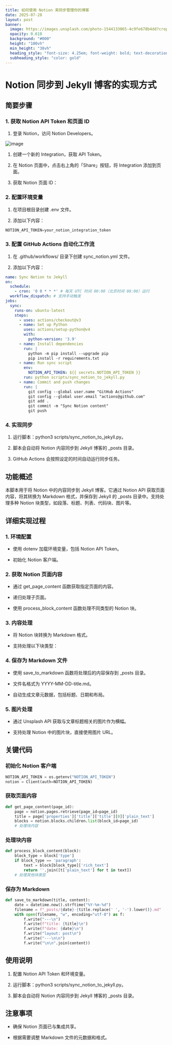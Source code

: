 ```yaml
---
title: 如何使用 Notion 来同步管理你的博客
date: 2025-07-28
layout: post
banner:
  image: https://images.unsplash.com/photo-1544133065-4c9fe678b4dd?crop=entropy&cs=tinysrgb&fit=max&fm=jpg&ixid=M3w2OTIwMzJ8MHwxfHJhbmRvbXx8fHx8fHx8fDE3NTM3MDcwNzd8&ixlib=rb-4.1.0&q=80&w=1080
  opacity: 0.618
  background: "#000"
  height: "100vh"
  min_height: "38vh"
  heading_style: "font-size: 4.25em; font-weight: bold; text-decoration: underline"
  subheading_style: "color: gold"
---
```


# Notion 同步到 Jekyll 博客的实现方式

## 简要步骤

### 1. 获取 Notion API Token 和页面 ID

1. 登录 Notion，访问 Notion Developers。

![image](https://prod-files-secure.s3.us-west-2.amazonaws.com/a7a0cc5a-89b9-4cda-8686-1fba0ca52f40/d19c1afe-dea5-4312-9333-786b0ba83054/image.png?X-Amz-Algorithm=AWS4-HMAC-SHA256&X-Amz-Content-Sha256=UNSIGNED-PAYLOAD&X-Amz-Credential=ASIAZI2LB466SNU4GIJQ%2F20250728%2Fus-west-2%2Fs3%2Faws4_request&X-Amz-Date=20250728T125116Z&X-Amz-Expires=3600&X-Amz-Security-Token=IQoJb3JpZ2luX2VjEGUaCXVzLXdlc3QtMiJHMEUCIQC7q38hui1sxrJB8wiBDeR%2BoJ9oak%2BcCoE%2BOkBqKlOK8QIgAIJlQ53CwX%2FfIjceYN8Y49gEK3dSu52arm%2FfNCnXsIsqiAQIjf%2F%2F%2F%2F%2F%2F%2F%2F%2F%2FARAAGgw2Mzc0MjMxODM4MDUiDMDpGU8X8rZgcFYmNyrcA1pyrH%2Bw2h8zPTpJaDhVU76c51lhX0Lg0dYcuWzM%2FciKuHqWqHDKr65hcd2R9QwW%2FrqRCZX6FGqO%2FKzFJVMLf93nc9WGlL2vUwduvJzyiEC6LzBd2%2B%2Bg%2F4cX4uuEbcd04th77h8JLzEHLfPtINM0Y2HYKJTeBw8pCf%2BdpFbDo5GvANHcyooAT2%2BHQWkG05iNrdv1NgZ%2BJyZeocwwp4D2jLGn%2BbnKIv6iiQQmfYRlNmG56K2Z9PEJOTbxikp3cotrgx01OOnKZog6WOzE2RwyHDv6E6E%2BLJfG%2FLSUiYcZ3ZoVsRQ5OPut8oHdgX6N2eTFX%2BfG0w5zSUeAu9HtVLPSGjTATJZboIWaHd0yTzx4FpoX4JjpfS07Sfuxuhin850MiyHg%2BrTP8ywTK8cYBvK8mDW3dbtuyO9pQ796SwrGOVnPHdoDSjLAGl45%2B3nVtQqeIGPp6DQt9mUmL8jj0lAy%2Fre3ho0JL%2BxVQGAeN%2B6L54VUAfGu62S2fWw%2FVrH3F%2Fan7mVxtZTSv3oD52QjiKIHRFB4UISDxd0CGq%2B5ks6EFF%2FTj6JgNAN4OM90AsJVBzDnD7d5i9KTIdX4t9NZhPN4TztwPZiAscJIXM5njJVTKA6pyhxIBZR5Hy%2FyCg2OMKTXncQGOqUBl0eShCAb1QPZG9JjF0%2BzNoPMKYrbBcXoIBnzMCekfdqGjTS68n%2B8d6b6TnIehnk942Xn%2FqfJCL7eH6CGyg393JzHp2PvmwnGoT75aB%2BOKUmOyxm1fJDAPc%2B6UvCQwU%2FIxj7QeCS3%2F8oT1RnPdKrQKQfJHOKI5UIIn8A5pN6j8i1QF8ysqWuNq01b1B4rrs1MGndyvu0ftWRMZYBe5J9hzg5ZHVqF&X-Amz-Signature=407f49eece6a2ccea2e5c2f142c5d2e3c8c228789d2dc0aa71d7410ccc2cb6aa&X-Amz-SignedHeaders=host&x-amz-checksum-mode=ENABLED&x-id=GetObject)

1. 创建一个新的 Integration，获取 API Token。

1. 在 Notion 页面中，点击右上角的「Share」按钮，将 Integration 添加到页面。

1. 获取 Notion 页面 ID：


### 2. 配置环境变量

1. 在项目根目录创建 .env 文件。

1. 添加以下内容：

```javascript
NOTION_API_TOKEN=your_notion_integration_token
```

### 3. 配置 GitHub Actions 自动化工作流

1. 在 .github/workflows/ 目录下创建 sync_notion.yml 文件。

1. 添加以下内容：

```yaml
name: Sync Notion to Jekyll
on:
  schedule:
    - cron: '0 0 * * *' # 每天 UTC 时间 00:00（北京时间 08:00）运行
  workflow_dispatch: # 支持手动触发
jobs:
  sync:
    runs-on: ubuntu-latest
    steps:
      - uses: actions/checkout@v3
      - name: Set up Python
        uses: actions/setup-python@v4
        with:
          python-version: '3.9'
      - name: Install dependencies
        run: |
          python -m pip install --upgrade pip
          pip install -r requirements.txt
      - name: Run sync script
        env:
          NOTION_API_TOKEN: ${{ secrets.NOTION_API_TOKEN }}
        run: python scripts/sync_notion_to_jekyll.py
      - name: Commit and push changes
        run: |
          git config --global user.name "GitHub Actions"
          git config --global user.email "actions@github.com"
          git add .
          git commit -m "Sync Notion content"
          git push
```

### 4. 实现同步

1. 运行脚本：python3 scripts/sync_notion_to_jekyll.py。

1. 脚本会自动将 Notion 内容同步到 Jekyll 博客的 _posts 目录。

1. GitHub Actions 会按照设定的时间自动运行同步任务。

## 功能概述

本脚本用于将 Notion 中的内容同步到 Jekyll 博客。它通过 Notion API 获取页面内容，将其转换为 Markdown 格式，并保存到 Jekyll 的 _posts 目录中。支持处理多种 Notion 块类型，如段落、标题、列表、代码块、图片等。

## 详细实现过程

### 1. 环境配置

- 使用 dotenv 加载环境变量，包括 Notion API Token。

- 初始化 Notion 客户端。

### 2. 获取 Notion 页面内容

- 通过 get_page_content 函数获取指定页面的内容。

- 递归处理子页面。

- 使用 process_block_content 函数处理不同类型的 Notion 块。

### 3. 内容处理

- 将 Notion 块转换为 Markdown 格式。

- 支持处理以下块类型：


### 4. 保存为 Markdown 文件

- 使用 save_to_markdown 函数将处理后的内容保存到 _posts 目录。

- 文件名格式为 YYYY-MM-DD-title.md。

- 自动生成文章元数据，包括标题、日期和布局。

### 5. 图片处理

- 通过 Unsplash API 获取与文章标题相关的图片作为横幅。

- 支持处理 Notion 中的图片块，直接使用图片 URL。

## 关键代码

### 初始化 Notion 客户端

```python
NOTION_API_TOKEN = os.getenv("NOTION_API_TOKEN")
notion = Client(auth=NOTION_API_TOKEN)
```

### 获取页面内容

```python
def get_page_content(page_id):
    page = notion.pages.retrieve(page_id=page_id)
    title = page['properties']['title']['title'][0]['plain_text']
    blocks = notion.blocks.children.list(block_id=page_id)
    # 处理块内容
```

### 处理块内容

```python
def process_block_content(block):
    block_type = block['type']
    if block_type == 'paragraph':
        text = block[block_type]['rich_text']
        return ''.join([t['plain_text'] for t in text])
    # 处理其他块类型
```

### 保存为 Markdown

```python
def save_to_markdown(title, content):
    date = datetime.now().strftime("%Y-%m-%d")
    filename = f"_posts/{date}-{title.replace(' ', '-').lower()}.md"
    with open(filename, "w", encoding="utf-8") as f:
        f.write("---\n")
        f.write(f"title: {title}\n")
        f.write(f"date: {date}\n")
        f.write("layout: post\n")
        f.write("---\n\n")
        f.write("\n\n".join(content))
```

## 使用说明

1. 配置 Notion API Token 和环境变量。

1. 运行脚本：python3 scripts/sync_notion_to_jekyll.py。

1. 脚本会自动将 Notion 内容同步到 Jekyll 博客的 _posts 目录。

## 注意事项

- 确保 Notion 页面已与集成共享。

- 根据需要调整 Markdown 文件的元数据和格式。